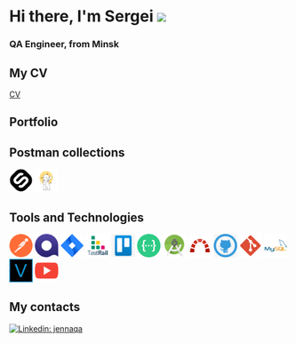  # Hi there, I'm Sergei ![](https://github.com/blackcater/blackcater/raw/main/images/Hi.gif) 
### QA Engineer, from Minsk


<h2>My CV</h2>

[CV](https://rabota.by/resume/2596e9b3ff09aef1200039ed1f6d744e396173)

<h2>Portfolio</h2>



<h2>Postman collections</h2>
<a href="https://github.com/SergeiAkul/Postman_Collection/blob/main/Stepik.postman_collection.json"><img src="https://github.com/SergeiAkul/SergeiAkul/blob/main/icons/stepik1.png" alt="https://github.com/SergeiAkul/Postman_Collection/blob/main/Stepik.postman_collection.json" style="width:42px;height:42px;"></a>
<a href="https://github.com/SergeiAkul/Postman_Collection/blob/main/Practice%20for%20petstore.postman_collection.json"><img src="https://github.com/SergeiAkul/SergeiAkul/blob/main/icons/Collection1.png" alt="https://github.com/SergeiAkul/Postman_Collection/blob/main/Practice%20for%20petstore.postman_collection.json" style="width:42px;height:42px;"></a>


<h2>Tools and Technologies</h2>
<a href="https://www.postman.com/"><img src="https://github.com/SergeiAkul/SergeiAkul/blob/main/icons/Postman.png" alt="https://www.postman.com/" style="width:42px;height:42px;"></a> 
<a href="https://www.qase.io/"><img src="https://github.com/SergeiAkul/SergeiAkul/blob/main/icons/Qase.io.png" alt="https://www.qase.io/" style="width:42px;height:42px;"></a>
<a href="https://www.atlassian.com/"><img src="https://github.com/SergeiAkul/SergeiAkul/blob/main/icons/Jira.png" alt="https://www.atlassian.com/" style="width:42px;height:42px;"></a>
<a href="https://www.gurock.com/testrail/"><img src="https://github.com/SergeiAkul/SergeiAkul/blob/main/icons/TestRail.png" alt="https://http://www.gurock.com/testrail/" style="width:42px;height:42px;"></a>
<a href="https://www.trello.com"><img src="https://github.com/SergeiAkul/SergeiAkul/blob/main/icons/Trello.png" alt="https://http://trello.com/" style="width:42px;height:42px;"></a>
<a href="https://www.swagger.io"><img src="https://github.com/SergeiAkul/SergeiAkul/blob/main/icons/swagger.png" alt="https://http://swagger.io/" style="width:42px;height:42px;"></a>
<a href="https://www.developer.android.com/studio"><img src="https://github.com/SergeiAkul/SergeiAkul/blob/main/icons/Android%20Studio.png" alt="https://wwww.developer.android.com/studio/" style="width:42px;height:42px;"></a>
<a href="https://www.redmine.org/"><img src="https://github.com/SergeiAkul/SergeiAkul/blob/main/icons/Redmine.png" alt="https://www.redmine.org/" style="width:42px;height:42px;"></a>
<a href="https://www.github.com/"><img src="https://github.com/SergeiAkul/SergeiAkul/blob/main/icons/GitHub.png" alt="https://www.github.com/" style="width:42px;height:42px;"></a>
<a href="https://git-scm.com/"><img src="https://github.com/SergeiAkul/SergeiAkul/blob/main/icons/Gitbash.png" alt="https://git-scm.com/" style="width:42px;height:42px;"></a>
<a href="https://mysql.com/"><img src="https://github.com/SergeiAkul/SergeiAkul/blob/main/icons/MySQL.png" alt="https://mysql.com/" style="width:42px;height:42px;"></a>
<a href="https://www.vegascreativesoftware.com/"><img src="https://github.com/SergeiAkul/SergeiAkul/blob/main/icons/Vegas.png" alt="https://www.vegascreativesoftware.com/" style="width:42px;height:42px;"></a>
<a href="https://youtube.com/@AkylLife"><img src="https://github.com/SergeiAkul/SergeiAkul/blob/main/icons/YouTube.png" alt="https://youtube.com/@AkylLife" style="width:42px;height:42px;"></a>


<h2>My contacts</h2>
<a href="https://linkedin.com/in/sergei-akulich-9b0056207" rel="nofollow"><img src="https://camo.githubusercontent.com/93ca47e21e17f622a41d26d599e008e4c30b8a322186f18019bc43d54f57b0c9/68747470733a2f2f696d672e736869656c64732e696f2f62616467652f2d4c696e6b6564496e2d3065373661383f7374796c653d666c61742d737175617265266c6f676f3d4c696e6b6564696e266c6f676f436f6c6f723d7768697465" alt="Linkedin: jennaqa" data-canonical-src="https://img.shields.io/badge/-LinkedIn-0e76a8?style=flat-square&amp;logo=Linkedin&amp;logoColor=white" style="max-width: 100%;"></a>

